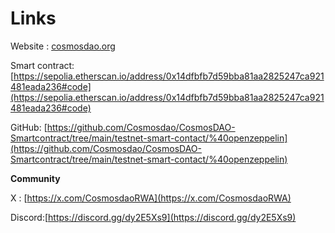 # Links

Website : [cosmosdao.org](https://cosmosdao.org/)

Smart contract: [https://sepolia.etherscan.io/address/0x14dfbfb7d59bba81aa2825247ca921481eada236#code](https://sepolia.etherscan.io/address/0x14dfbfb7d59bba81aa2825247ca921481eada236#code)

GitHub: [https://github.com/Cosmosdao/CosmosDAO-Smartcontract/tree/main/testnet-smart-contact/%40openzeppelin](https://github.com/Cosmosdao/CosmosDAO-Smartcontract/tree/main/testnet-smart-contact/%40openzeppelin)



**Community**

X : [https://x.com/CosmosdaoRWA](https://x.com/CosmosdaoRWA)

Discord:[https://discord.gg/dy2E5Xs9](https://discord.gg/dy2E5Xs9)

